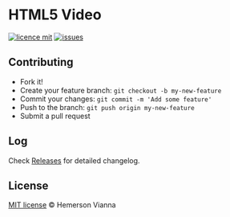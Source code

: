 # HTML5 Video

[![licence mit](https://img.shields.io/badge/license-MIT-blue.svg?style=flat-square)](http://hemersonvianna.mit-license.org/)
[![issues](https://img.shields.io/github/issues/resource-solutions/resource-html-video.svg?style=flat-square)](https://github.com/resource-solutions/resource-html-video/issues)

## Contributing

- Fork it!
- Create your feature branch: `git checkout -b my-new-feature`
- Commit your changes: `git commit -m 'Add some feature'`
- Push to the branch: `git push origin my-new-feature`
- Submit a pull request

## Log

Check [Releases](https://github.com/resource-solutions/resource-html-video/releases) for detailed changelog.

## License

[MIT license](http://hemersonvianna.mit-license.org/) © Hemerson Vianna
